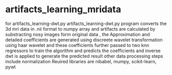 # artifacts_learning_mridata

for artifacts_learning-dwt.py
artifacts_learning-dwt.py program converts the 3d mri data in .nii format to numpy array and artifacts are calculated by substracting 
nosy images form original data , the Approximation and detailed coefficients are generated using discreete wavelet transformation using 
haar wavelet and these coefficients further passed to two knn regressors to train the algorithm and predicts the coefficients and inverse
dwt is applied to generate the predicted result
other data processing steps include normalization
Reuired libraries are nibabel, mumpy, scikit-learn, pywt
